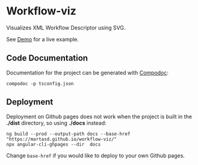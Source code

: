 # Workflow-viz

Visualizes XML Workflow Descriptor using SVG.

See [Demo](https://martasd.github.io/workflow-viz) for a live example.

## Code Documentation

Documentation for the project can be generated with [Compodoc](https://compodoc.app):

    compodoc -p tsconfig.json

## Deployment

Deployment on Github pages does not work when the project is built in the **./dist** directory, so using **./docs** instead:

    ng build --prod --output-path docs --base-href "https://martasd.github.io/workflow-viz/"
    npx angular-cli-ghpages --dir  docs

Change `base-href` if you would like to deploy to your own Github pages.
